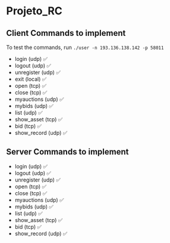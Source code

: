 # Projeto_RC

## Client Commands to implement

To test the commands, run `./user -n 193.136.138.142 -p 58011`

-   login (udp) ✅
-   logout (udp) ✅
-   unregister (udp) ✅
-   exit (local) ✅
-   open (tcp) ✅
-   close (tcp) ✅
-   myauctions (udp) ✅
-   mybids (udp) ✅
-   list (udp) ✅
-   show_asset (tcp) ✅
-   bid (tcp) ✅
-   show_record (udp) ✅

## Server Commands to implement
-   login (udp) ✅
-   logout (udp) ✅
-   unregister (udp) ✅
-   open (tcp) ✅
-   close (tcp) ✅
-   myauctions (udp) ✅
-   mybids (udp) ✅
-   list (udp) ✅
-   show_asset (tcp) ✅
-   bid (tcp) ✅
-   show_record (udp) ✅

